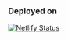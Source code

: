 ### Deployed on 
[![Netlify Status](https://text-gradient.netlify.app/)](https://text-gradient.netlify.app/)
